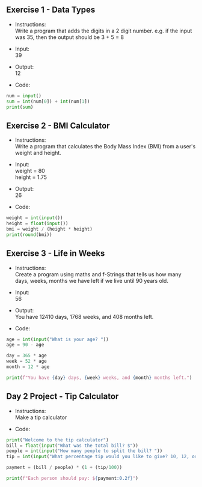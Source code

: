 ## Exercise 1 - Data Types
- Instructions:<br>
Write a program that adds the digits in a 2 digit number. e.g. if the input was 35, then the output should be 3 + 5 = 8

- Input:<br>
39

- Output:<br>
12

- Code:
```python
num = input()
sum = int(num[0]) + int(num[1])
print(sum)
```

## Exercise 2 - BMI Calculator
- Instructions:<br>
Write a program that calculates the Body Mass Index (BMI) from a user's weight and height.

- Input:<br>
weight = 80<br>
height = 1.75

- Output:<br>
26

- Code:
```python
weight = int(input())
height = float(input())
bmi = weight / (height * height) 
print(round(bmi))
```

## Exercise 3 - Life in Weeks
- Instructions:<br>
Create a program using maths and f-Strings that tells us how many days, weeks, months we have left if we live until 90 years old.

- Input:<br>
56

- Output:<br>
You have 12410 days, 1768 weeks, and 408 months left.

- Code:
```python
age = int(input("What is your age? "))
age = 90 - age

day = 365 * age
week = 52 * age
month = 12 * age

print(f"You have {day} days, {week} weeks, and {month} months left.")
```

## Day 2 Project - Tip Calculator
- Instructions:<br>
Make a tip calculator

- Code:
```py
print("Welcome to the tip calculator")
bill = float(input("What was the total bill? $"))
people = int(input("How many people to split the bill? "))
tip = int(input("What percentage tip would you like to give? 10, 12, or 15? "))

payment = (bill / people) * (1 + (tip/100))

print(f"Each person should pay: ${payment:0.2f}")
```
